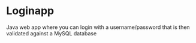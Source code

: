 # Loginapp
Java web app where you can login with a username/password that is then validated against a MySQL database 
